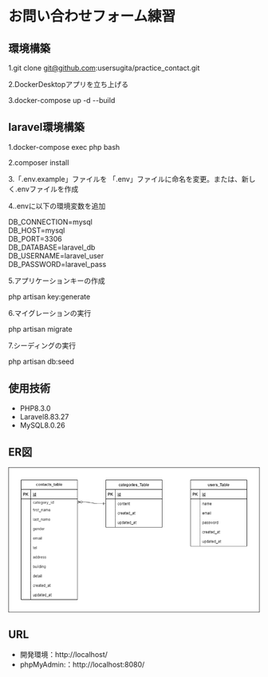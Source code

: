# お問い合わせフォーム練習

## 環境構築

1.git clone git@github.com:usersugita/practice_contact.git

2.DockerDesktopアプリを立ち上げる

3.docker-compose up -d --build

## laravel環境構築

1.docker-compose exec php bash

2.composer install

3.「.env.example」ファイルを 「.env」ファイルに命名を変更。または、新しく.envファイルを作成

4..envに以下の環境変数を追加

DB_CONNECTION=mysql  
DB_HOST=mysql  
DB_PORT=3306  
DB_DATABASE=laravel_db  
DB_USERNAME=laravel_user  
DB_PASSWORD=laravel_pass

5.アプリケーションキーの作成

php artisan key:generate

6.マイグレーションの実行

php artisan migrate

7.シーディングの実行

php artisan db:seed

## 使用技術

* PHP8.3.0
* Laravel8.83.27
* MySQL8.0.26
  
## ER図

![ER図](src/index.png)

## URL


* 開発環境：http://localhost/
* phpMyAdmin:：http://localhost:8080/

